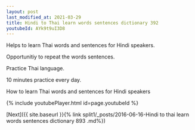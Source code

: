 ```yaml
---
layout: post
last_modified_at: 2021-03-29
title: Hindi to Thai learn words sentences dictionary 392 
youtubeId: AYk9t9uI3D8
---
```

 
 
Helps to learn Thai words and sentences for Hindi speakers.

Opportunitiy to repeat the words sentences. 

Practice Thai language. 
 
10 minutes practice every day. 
 
How to learn Thai words and sentences for Hindi speakers 
 
{% include youtubePlayer.html id=page.youtubeId %}
 
 
[Next]({{ site.baseurl }}{% link  split1/_posts/2016-06-16-Hindi to thai learn words sentences dictionary 893 .md%})
 
